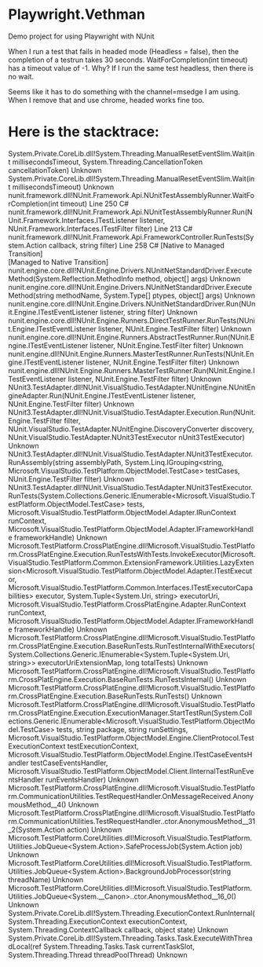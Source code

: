 # Playwright.Vethman
Demo project for using Playwright with NUnit

When I run a test that fails in headed mode (Headless = false), then the completion of a testrun takes 30 seconds. WaitForCompletion(int timeout) has a timeout value of -1. Why? If I run the same test headless, then there is no wait.

Seems like it has to do something with the channel=msedge I am using. When I remove that and use chrome, headed works fine too.

# Here is the stacktrace:

System.Private.CoreLib.dll!System.Threading.ManualResetEventSlim.Wait(int millisecondsTimeout, System.Threading.CancellationToken cancellationToken)	Unknown
System.Private.CoreLib.dll!System.Threading.ManualResetEventSlim.Wait(int millisecondsTimeout)	Unknown
nunit.framework.dll!NUnit.Framework.Api.NUnitTestAssemblyRunner.WaitForCompletion(int timeout) Line 250	C#
nunit.framework.dll!NUnit.Framework.Api.NUnitTestAssemblyRunner.Run(NUnit.Framework.Interfaces.ITestListener listener, NUnit.Framework.Interfaces.ITestFilter filter) Line 213	C#
nunit.framework.dll!NUnit.Framework.Api.FrameworkController.RunTests(System.Action<string> callback, string filter) Line 258	C#
[Native to Managed Transition]	
[Managed to Native Transition]	
nunit.engine.core.dll!NUnit.Engine.Drivers.NUnitNetStandardDriver.ExecuteMethod(System.Reflection.MethodInfo method, object[] args)	Unknown
nunit.engine.core.dll!NUnit.Engine.Drivers.NUnitNetStandardDriver.ExecuteMethod(string methodName, System.Type[] ptypes, object[] args)	Unknown
nunit.engine.core.dll!NUnit.Engine.Drivers.NUnitNetStandardDriver.Run(NUnit.Engine.ITestEventListener listener, string filter)	Unknown
nunit.engine.core.dll!NUnit.Engine.Runners.DirectTestRunner.RunTests(NUnit.Engine.ITestEventListener listener, NUnit.Engine.TestFilter filter)	Unknown
nunit.engine.core.dll!NUnit.Engine.Runners.AbstractTestRunner.Run(NUnit.Engine.ITestEventListener listener, NUnit.Engine.TestFilter filter)	Unknown
nunit.engine.dll!NUnit.Engine.Runners.MasterTestRunner.RunTests(NUnit.Engine.ITestEventListener listener, NUnit.Engine.TestFilter filter)	Unknown
nunit.engine.dll!NUnit.Engine.Runners.MasterTestRunner.Run(NUnit.Engine.ITestEventListener listener, NUnit.Engine.TestFilter filter)	Unknown
NUnit3.TestAdapter.dll!NUnit.VisualStudio.TestAdapter.NUnitEngine.NUnitEngineAdapter.Run(NUnit.Engine.ITestEventListener listener, NUnit.Engine.TestFilter filter)	Unknown
NUnit3.TestAdapter.dll!NUnit.VisualStudio.TestAdapter.Execution.Run(NUnit.Engine.TestFilter filter, NUnit.VisualStudio.TestAdapter.NUnitEngine.DiscoveryConverter discovery, NUnit.VisualStudio.TestAdapter.NUnit3TestExecutor nUnit3TestExecutor)	Unknown
NUnit3.TestAdapter.dll!NUnit.VisualStudio.TestAdapter.NUnit3TestExecutor.RunAssembly(string assemblyPath, System.Linq.IGrouping<string, Microsoft.VisualStudio.TestPlatform.ObjectModel.TestCase> testCases, NUnit.Engine.TestFilter filter)	Unknown
NUnit3.TestAdapter.dll!NUnit.VisualStudio.TestAdapter.NUnit3TestExecutor.RunTests(System.Collections.Generic.IEnumerable<Microsoft.VisualStudio.TestPlatform.ObjectModel.TestCase> tests, Microsoft.VisualStudio.TestPlatform.ObjectModel.Adapter.IRunContext runContext, Microsoft.VisualStudio.TestPlatform.ObjectModel.Adapter.IFrameworkHandle frameworkHandle)	Unknown
Microsoft.TestPlatform.CrossPlatEngine.dll!Microsoft.VisualStudio.TestPlatform.CrossPlatEngine.Execution.RunTestsWithTests.InvokeExecutor(Microsoft.VisualStudio.TestPlatform.Common.ExtensionFramework.Utilities.LazyExtension<Microsoft.VisualStudio.TestPlatform.ObjectModel.Adapter.ITestExecutor, Microsoft.VisualStudio.TestPlatform.Common.Interfaces.ITestExecutorCapabilities> executor, System.Tuple<System.Uri, string> executorUri, Microsoft.VisualStudio.TestPlatform.CrossPlatEngine.Adapter.RunContext runContext, Microsoft.VisualStudio.TestPlatform.ObjectModel.Adapter.IFrameworkHandle frameworkHandle)	Unknown
Microsoft.TestPlatform.CrossPlatEngine.dll!Microsoft.VisualStudio.TestPlatform.CrossPlatEngine.Execution.BaseRunTests.RunTestInternalWithExecutors(System.Collections.Generic.IEnumerable<System.Tuple<System.Uri, string>> executorUriExtensionMap, long totalTests)	Unknown
Microsoft.TestPlatform.CrossPlatEngine.dll!Microsoft.VisualStudio.TestPlatform.CrossPlatEngine.Execution.BaseRunTests.RunTestsInternal()	Unknown
Microsoft.TestPlatform.CrossPlatEngine.dll!Microsoft.VisualStudio.TestPlatform.CrossPlatEngine.Execution.BaseRunTests.RunTests()	Unknown
Microsoft.TestPlatform.CrossPlatEngine.dll!Microsoft.VisualStudio.TestPlatform.CrossPlatEngine.Execution.ExecutionManager.StartTestRun(System.Collections.Generic.IEnumerable<Microsoft.VisualStudio.TestPlatform.ObjectModel.TestCase> tests, string package, string runSettings, Microsoft.VisualStudio.TestPlatform.ObjectModel.Engine.ClientProtocol.TestExecutionContext testExecutionContext, Microsoft.VisualStudio.TestPlatform.ObjectModel.Engine.ITestCaseEventsHandler testCaseEventsHandler, Microsoft.VisualStudio.TestPlatform.ObjectModel.Client.IInternalTestRunEventsHandler runEventsHandler)	Unknown
Microsoft.TestPlatform.CrossPlatEngine.dll!Microsoft.VisualStudio.TestPlatform.CommunicationUtilities.TestRequestHandler.OnMessageReceived.AnonymousMethod__4()	Unknown
Microsoft.TestPlatform.CrossPlatEngine.dll!Microsoft.VisualStudio.TestPlatform.CommunicationUtilities.TestRequestHandler..ctor.AnonymousMethod__31_2(System.Action action)	Unknown
Microsoft.TestPlatform.CoreUtilities.dll!Microsoft.VisualStudio.TestPlatform.Utilities.JobQueue<System.Action>.SafeProcessJob(System.Action job)	Unknown
Microsoft.TestPlatform.CoreUtilities.dll!Microsoft.VisualStudio.TestPlatform.Utilities.JobQueue<System.Action>.BackgroundJobProcessor(string threadName)	Unknown
Microsoft.TestPlatform.CoreUtilities.dll!Microsoft.VisualStudio.TestPlatform.Utilities.JobQueue<System.__Canon>..ctor.AnonymousMethod__16_0()	Unknown
System.Private.CoreLib.dll!System.Threading.ExecutionContext.RunInternal(System.Threading.ExecutionContext executionContext, System.Threading.ContextCallback callback, object state)	Unknown
System.Private.CoreLib.dll!System.Threading.Tasks.Task.ExecuteWithThreadLocal(ref System.Threading.Tasks.Task currentTaskSlot, System.Threading.Thread threadPoolThread)	Unknown
